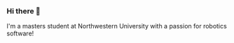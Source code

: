 ### Hi there 👋
I'm a masters student at Northwestern University with a passion for robotics software!
